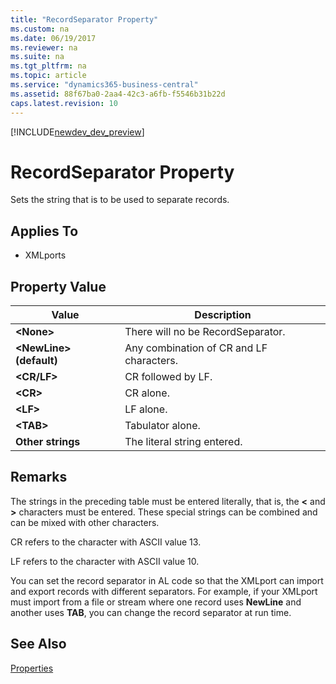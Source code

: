 ```yaml
---
title: "RecordSeparator Property"
ms.custom: na
ms.date: 06/19/2017
ms.reviewer: na
ms.suite: na
ms.tgt_pltfrm: na
ms.topic: article
ms.service: "dynamics365-business-central"
ms.assetid: 88f67ba0-2aa4-42c3-a6fb-f5546b31b22d
caps.latest.revision: 10
---
```


[!INCLUDE[newdev_dev_preview](../includes/newdev_dev_preview.md)]

# RecordSeparator Property
Sets the string that is to be used to separate records.  
  
## Applies To  
  
-   XMLports  
  
## Property Value  
  
|**Value**|**Description**|  
|---------|---------------|  
|**\<None>**|There will no be RecordSeparator.|  
|**\<NewLine> \(default\)**|Any combination of CR and LF characters.|  
|**\<CR/LF>**|CR followed by LF.|  
|**\<CR>**|CR alone.|  
|**\<LF>**|LF alone.|  
|**\<TAB>**|Tabulator alone.|  
|**Other strings**|The literal string entered.|  
  
## Remarks  
 The strings in the preceding table must be entered literally, that is, the **<** and **>** characters must be entered. These special strings can be combined and can be mixed with other characters.  
  
 CR refers to the character with ASCII value 13.  
  
 LF refers to the character with ASCII value 10.  
  
 You can set the record separator in AL code so that the XMLport can import and export records with different separators. For example, if your XMLport must import from a file or stream where one record uses **NewLine** and another uses **TAB**, you can change the record separator at run time.  
  
## See Also  
 [Properties](devenv-properties.md)